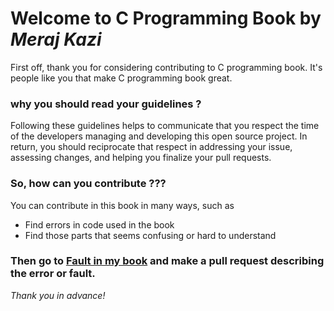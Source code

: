 # Welcome to C Programming Book by _Meraj Kazi_
First off, thank you for considering contributing to C programming book. It's people like you 
that make C programming book great.

### why you should read your guidelines ?
Following these guidelines helps to communicate that you respect the time of the developers managing 
and developing this open source project. In return, you should reciprocate that respect in addressing 
your issue, assessing changes, and helping you finalize your pull requests.

### So, how can you contribute ???
You can contribute in this book in many ways, such as

* Find errors in code used in the book
* Find those parts that seems confusing or hard to understand

### Then go to [Fault in my book](https://github.com/Meraj-Kazi/C-programming-book/blob/master/Fault-in-my-book.md) and make a pull request describing the error or fault.

_Thank you in advance!_
